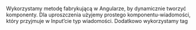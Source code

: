 Wykorzystamy metodę fabrykującą w Angularze, by dynamicznie tworzyć komponenty.
Dla uproszczenia użyjemy prostego komponentu-wiadomości, który przyjmuje w Input’cie typ wiadomości. Dodatkowo wykorzystamy tag <template> z Angulara, który można postrzegać jako miejsce, gdzie umieścimy nasze generowane komponenty.

W templatce głównego komponentu aplikacji, wykorzystamy symbo #, żeby uzyskać później w zmiennej referencję do naszego kontenera na wiadomości. Referencję uzyskujemy poprzez dekorator ViewChild(zwracający domyślnie instancje komponentu, bądź element DOM), ale w naszym wypadku chcemy uzyskać element w postaci ViewContainerRef(referencja do kontenera – template).

Teraz w naszym komponencie z wiadomościami dodajemy 2 przyciski, do dwóch wiadomości(success mesage, failure message). Następnie wstrzykujemy wkonstruktorze ComponentFactoryResolver – który dostarczy nam metodę resoveComponentFactory, która po przyjęciu komponentu zwróci nam ComponentFactory(możemy postrzegać to jako obiekt, który wie jak tworzyć komponent).

Teraz za każdym razem, gdy chcemy utworzyć komponent, musimy usunąć poprzedni widok(inaczej dodane zostanie do kontenera więcej widoków - w naszym wypadku jest to nieporządane zachowanie). Następnie metoda resolveComopnentFactory() przyjmuje komponent i zwraca nam instrukcje jak stworzyć komponent. Następnie wywołujemy createComponent z naszą instrukcją. Metoda ta wywoła wewnętrznie metodę create() z fabryki i doda komponent jako rodzeństwo naszego kontenera. Uzyskujemy tak referencję do naszego nowego komponentu i możemy przekazać mu typ.
